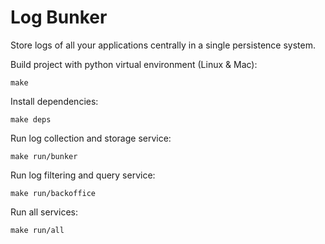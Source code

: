 # Log Bunker

Store logs of all your applications centrally in a single persistence system.

Build project with python virtual environment (Linux & Mac):
```
make
```

Install dependencies:
```
make deps
```

Run log collection and storage service:
```
make run/bunker
```

Run log filtering and query service:
```
make run/backoffice
```

Run all services:
```
make run/all
```
